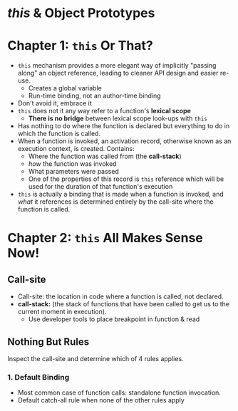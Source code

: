 # *this* & Object Prototypes
# Chapter 1: `this` Or That?
- `this` mechanism provides a more elegant way of implicitly "passing along" an object reference, leading to cleaner API design and easier re-use.
	- Creates a global variable
	- Run-time binding, not an author-time binding
- Don't avoid it, embrace it
- `this` does not it any way refer to a function's **lexical scope**
	- **There is no bridge** between lexical scope look-ups with `this`
- Has nothing to do where the function is declared but everything to do in which the function is called.
- When a function is invoked, an activation record, otherwise known as an execution context, is created.  Contains:
	- Where the function was called from (the **call-stack**)
	- *how* the function was invoked
	- What parameters were passed
	- One of the properties of this record is `this` reference which will be used for the duration of that function's execution
- `this` is actually a binding that is made when a function is invoked, and *what* it references is determined entirely by the call-site where the function is called.

# Chapter 2: `this` All Makes Sense Now!
## Call-site
- Call-site: the location in code where a function is called, not declared.
- **call-stack:** (the stack of functions that have been called to get us to the current moment in execution).
	- Use developer tools to place breakpoint in function & read

## Nothing But Rules
Inspect the call-site and determine which of 4 rules applies.

### 1. Default Binding
- Most common case of function calls: standalone function invocation.
- Default catch-all rule when none of the other rules apply